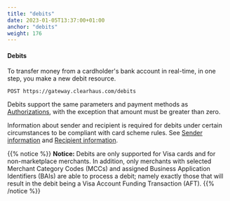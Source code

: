 ```yaml
---
title: "debits"
date: 2023-01-05T13:37:00+01:00
anchor: "debits"
weight: 176
---
```

#### Debits
To transfer money from a cardholder's bank account in real-time, in one step, you make a new debit resource.
```shell
POST https://gateway.clearhaus.com/debits
```
Debits support the same parameters and payment methods as [Authorizations](#authorizations), with the exception that amount must be greater than zero.

Information about sender and recipient is required for debits under certain circumstances to be compliant with card scheme rules. See [Sender information](#sender_information) and [Recipient information](#recipient_information).

{{% notice %}}
**Notice:** Debits are only supported for Visa cards and for non-marketplace merchants. In addition, only merchants with selected Merchant Category Codes (MCCs) and assigned Business Application Identifiers (BAIs) are able to process a debit; namely exactly those that will result in the debit being a Visa Account Funding Transaction (AFT).
{{% /notice %}}
